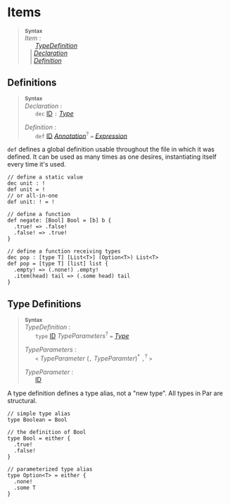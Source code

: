 # Items

> **<sup>Syntax</sup>**\
> _Item_ :\
> &nbsp;&nbsp; &nbsp;&nbsp; [_TypeDefinition_](#type-definitions) \
> &nbsp;&nbsp; | [_Declaration_](#definitions) \
> &nbsp;&nbsp; | [_Definition_](#definitions)

## Definitions

> **<sup>Syntax</sup>**\
> _Declaration_ :\
> &nbsp;&nbsp; &nbsp;&nbsp; `dec` [ID] `:` [_Type_]
> 
> _Definition_ :\
> &nbsp;&nbsp; &nbsp;&nbsp; `def` [ID] [_Annotation_]<sup>?</sup> `=` [_Expression_]

`def` defines a global definition usable throughout the file in which it was defined.
It can be used as many times as one desires, instantiating itself every time it's used.
```par
// define a static value
dec unit : !
def unit = !
// or all-in-one
def unit: ! = !

// define a function
def negate: [Bool] Bool = [b] b {
  .true! => .false!
  .false! => .true!
}

// define a function receiving types
dec pop : [type T] [List<T>] (Option<T>) List<T>
def pop = [type T] [list] list {
  .empty! => (.none!) .empty!
  .item(head) tail => (.some head) tail
}
```

## Type Definitions

> **<sup>Syntax</sup>**\
> _TypeDefinition_ :\
> &nbsp;&nbsp; &nbsp;&nbsp; `type` [ID] _TypeParameters_<sup>?</sup> `=` [_Type_]
>
> _TypeParameters_ :\
> &nbsp;&nbsp; &nbsp;&nbsp; `<` _TypeParameter_ (`,` _TypeParamter_)<sup>\*</sup> `,`<sup>?</sup> `>`
>
> _TypeParameter_ :\
> &nbsp;&nbsp; &nbsp;&nbsp; [ID]

A type definition defines a type alias, not a "new type". All types in Par are structural. <!--(Proposal: Automatically add a tag in some cases for either and choice types)-->
```par
// simple type alias
type Boolean = Bool

// the definition of Bool
type Bool = either {
  .true!
  .false!
}

// parameterized type alias
type Option<T> = either {
  .none!
  .some T
}
```


[ID]: ./lexical.md
[_Type_]: ./types.md
[_PatternList_]: ./patterns.md
[_PatternNoTopAlt_]: ./patterns.md
[_Expression_]: ./expressions.md
[_Annotation_]: statements.md#let-statements
